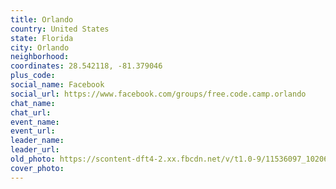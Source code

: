 ```yaml
---
title: Orlando
country: United States
state: Florida
city: Orlando
neighborhood: 
coordinates: 28.542118, -81.379046
plus_code:
social_name: Facebook
social_url: https://www.facebook.com/groups/free.code.camp.orlando
chat_name:
chat_url:
event_name:
event_url:
leader_name:
leader_url:
old_photo: https://scontent-dft4-2.xx.fbcdn.net/v/t1.0-9/11536097_10206657724179378_2576121979294455901_n.jpg?oh=7b11a6a51262018f8cc6abf114a81d2f&oe=5959D92A
cover_photo:
---
```

